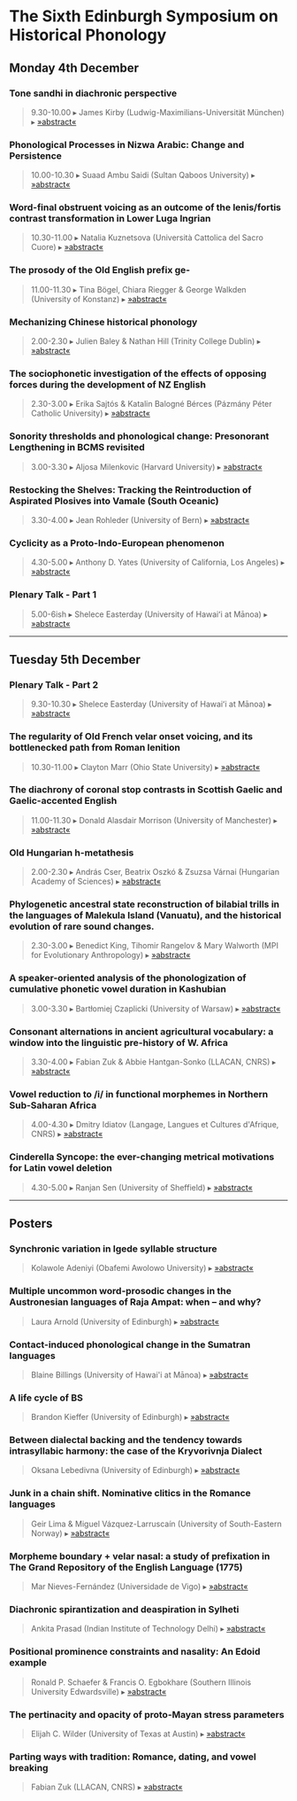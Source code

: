 # The Sixth Edinburgh Symposium on Historical Phonology

## Monday 4th December

### Tone sandhi in diachronic perspective
> 9.30-10.00 ▸ James Kirby (Ludwig-Maximilians-Universität München) ▸ <a href="">»abstract«</a>

### Phonological Processes in Nizwa Arabic: Change and Persistence
> 10.00-10.30 ▸ Suaad Ambu Saidi (Sultan Qaboos University) ▸ <a href="">»abstract«</a>

### Word-final obstruent voicing as an outcome of the lenis/fortis contrast transformation in Lower Luga Ingrian
> 10.30-11.00 ▸ Natalia Kuznetsova (Università Cattolica del Sacro Cuore) ▸ <a href="">»abstract«</a>

### The prosody of the Old English prefix ge-
> 11.00-11.30 ▸ Tina Bögel, Chiara Riegger & George Walkden (University of Konstanz) ▸ <a href="">»abstract«</a>

### Mechanizing Chinese historical phonology
> 2.00-2.30 ▸ Julien Baley & Nathan Hill (Trinity College Dublin) ▸ <a href="">»abstract«</a>

###  The sociophonetic investigation of the effects of opposing forces during the development of NZ English
> 2.30-3.00 ▸ Erika Sajtós & Katalin Balogné Bérces (Pázmány Péter Catholic University) ▸ <a href="">»abstract«</a>

###  Sonority thresholds and phonological change: Presonorant Lengthening in BCMS revisited
> 3.00-3.30 ▸ Aljosa Milenkovic (Harvard University) ▸ <a href="">»abstract«</a>

### Restocking the Shelves: Tracking the Reintroduction of Aspirated Plosives into Vamale (South Oceanic)
> 3.30-4.00 ▸ Jean Rohleder (University of Bern) ▸ <a href="">»abstract«</a>

### Cyclicity as a Proto-Indo-European phenomenon
> 4.30-5.00 ▸ Anthony D. Yates (University of California, Los Angeles) ▸ <a href="">»abstract«</a>

### Plenary Talk - Part 1
> 5.00-6ish ▸ Shelece Easterday (University of Hawaiʻi at Mānoa) ▸ <a href="">»abstract«</a>

<hr> 




## Tuesday 5th December

### Plenary Talk - Part 2
> 9.30-10.30 ▸ Shelece Easterday (University of Hawaiʻi at Mānoa) ▸ <a href="">»abstract«</a>

### The regularity of Old French velar onset voicing, and its bottlenecked path from Roman lenition
> 10.30-11.00 ▸ Clayton Marr (Ohio State University) ▸ <a href="">»abstract«</a>

### The diachrony of coronal stop contrasts in Scottish Gaelic and Gaelic-accented English
> 11.00-11.30 ▸ Donald Alasdair Morrison (University of Manchester) ▸ <a href="">»abstract«</a>

### Old Hungarian h-metathesis
> 2.00-2.30 ▸ András Cser, Beatrix Oszkó & Zsuzsa Várnai (Hungarian Academy of Sciences) ▸ <a href="">»abstract«</a>

### Phylogenetic ancestral state reconstruction of bilabial trills in the languages of Malekula Island (Vanuatu), and the historical evolution of rare sound changes.
> 2.30-3.00 ▸ Benedict King, Tihomir Rangelov & Mary Walworth (MPI for Evolutionary Anthropology) ▸ <a href="">»abstract«</a>

### A speaker-oriented analysis of the phonologization of cumulative phonetic vowel duration in Kashubian
> 3.00-3.30 ▸ Bartłomiej Czaplicki (University of Warsaw) ▸ <a href="">»abstract«</a>

### Consonant alternations in ancient agricultural vocabulary: a window into the linguistic pre-history of W. Africa
> 3.30-4.00 ▸ Fabian Zuk & Abbie Hantgan-Sonko (LLACAN, CNRS) ▸ <a href="">»abstract«</a>

### Vowel reduction to /i/ in functional morphemes in Northern Sub-Saharan Africa
> 4.00-4.30 ▸ Dmitry Idiatov (Langage, Langues et Cultures d'Afrique, CNRS) ▸ <a href="">»abstract«</a>

### Cinderella Syncope: the ever-changing metrical motivations for Latin vowel deletion
> 4.30-5.00 ▸ Ranjan Sen (University of Sheffield) ▸ <a href="">»abstract«</a>


<hr>

## Posters

### Synchronic variation in Igede syllable structure
> Kolawole Adeniyi (Obafemi Awolowo University) ▸ <a href="">»abstract«</a>

### Multiple uncommon word-prosodic changes in the Austronesian languages of Raja Ampat: when – and why?
> Laura Arnold (University of Edinburgh) ▸ <a href="">»abstract«</a>

### Contact-induced phonological change in the Sumatran languages
> Blaine Billings (University of Hawai'i at Mānoa) ▸ <a href="">»abstract«</a>

### A life cycle of BS
> Brandon Kieffer (University of Edinburgh) ▸ <a href="">»abstract«</a>

### Between dialectal backing and the tendency towards intrasyllabic harmony: the case of the Kryvorivnja Dialect
> Oksana Lebedivna (University of Edinburgh) ▸ <a href="">»abstract«</a>

### Junk in a chain shift. Nominative clitics in the Romance languages
> Geir Lima & Miguel Vázquez-Larruscaín (University of South-Eastern Norway) ▸ <a href="">»abstract«</a>

### Morpheme boundary + velar nasal: a study of prefixation in The Grand Repository of the English Language (1775)
> Mar Nieves-Fernández (Universidade de Vigo) ▸ <a href="">»abstract«</a>

### Diachronic spirantization and deaspiration in Sylheti
> Ankita Prasad (Indian Institute of Technology Delhi) ▸ <a href="">»abstract«</a>

### Positional prominence constraints and nasality: An Edoid example
> Ronald P. Schaefer & Francis O. Egbokhare (Southern Illinois University Edwardsville) ▸ <a href="">»abstract«</a>

### The pertinacity and opacity of proto-Mayan stress parameters
> Elijah C. Wilder (University of Texas at Austin) ▸ <a href="">»abstract«</a>

### Parting ways with tradition: Romance, dating, and vowel breaking
> Fabian Zuk (LLACAN, CNRS) ▸ <a href="">»abstract«</a>
